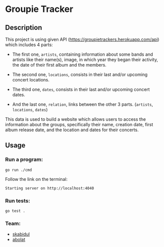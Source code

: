 # Groupie Tracker

## Description

This project is using given API (https://groupietrackers.herokuapp.com/api) which includes 4 parts:
  - The first one, `artists`, containing information about some bands and artists like their name(s), image, in which year they began their activity, the date of their first album and the members.

  - The second one, `locations`, consists in their last and/or upcoming concert locations.

  - The third one, `dates`, consists in their last and/or upcoming concert dates.

  - And the last one, `relation`, links between the other 3 parts. (`artists`, `locations`, `dates`)

This data is used to build a website which allows users to access the information about the groups, specifically their name, creation date, first album release date, and the location and dates for their concerts.

## Usage

### Run a program:

```
go run ./cmd 
```

Follow the link on the terminal:

```
Starting server on http://localhost:4040
```

### Run tests:

```
go test .
```

### Team:
  - [skabidul](https://01.alem.school/git/skabidul)  
  - [abolat](https://01.alem.school/git/abolat)  